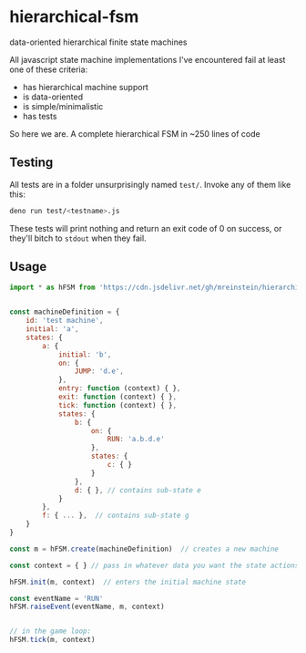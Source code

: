 # hierarchical-fsm
data-oriented hierarchical finite state machines


All javascript state machine implementations I've encountered fail at least one of these criteria:

* has hierarchical machine support
* is data-oriented
* is simple/minimalistic
* has tests

So here we are. A complete hierarchical FSM in ~250 lines of code


## Testing

All tests are in a folder unsurprisingly named `test/`.  Invoke any of them like this:

```bash
deno run test/<testname>.js
```

These tests will print nothing and return an exit code of 0 on success, or they'll bitch to `stdout` when they fail.


## Usage

```javascript
import * as hFSM from 'https://cdn.jsdelivr.net/gh/mreinstein/hierarchical/src/index.js'


const machineDefinition = {
    id: 'test machine',
    initial: 'a',
    states: {
        a: {
            initial: 'b',
            on: {
                JUMP: 'd.e',
            },
            entry: function (context) { },
            exit: function (context) { },
            tick: function (context) { },
            states: {
                b: {
                    on: {
                        RUN: 'a.b.d.e'
                    },
                    states: {
                        c: { }
                    }
                },
                d: { }, // contains sub-state e
            }
        },
        f: { ... },  // contains sub-state g
    }
}

const m = hFSM.create(machineDefinition)  // creates a new machine

const context = { } // pass in whatever data you want the state actions to have access to

hFSM.init(m, context)  // enters the initial machine state

const eventName = 'RUN'
hFSM.raiseEvent(eventName, m, context)


// in the game loop:
hFSM.tick(m, context)

```

